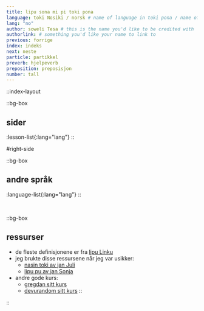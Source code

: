 ```yaml
---
title: lipu sona mi pi toki pona
language: toki Nosiki / norsk # name of language in toki pona / name of language in the language
lang: "no"
author: soweli Tesa # this is the name you'd like to be credited with
authorlink: # something you'd like your name to link to
previous: forrige
index: indeks
next: neste
particle: partikkel
preverb: hjelpeverb
preposition: preposisjon
number: tall
---
```


::index-layout

  ::bg-box
  ## sider
  <!-- this will automatically generate the list of courses -->
  :lesson-list{:lang="lang"}
  ::

#right-side

  ::bg-box
  ## andre språk
  <!-- this will automatically generate the list of languages -->
  :language-list{:lang="lang"}
  ::

<br />

  ::bg-box
  ## ressurser

  - de fleste definisjonene er fra [lipu Linku](https://linku.la/)
  - jeg brukte disse ressursene når jeg var usikker:
    - [nasin toki av jan Juli](https://github.com/kilipan/nasin-toki)
    - [lipu pu av jan Sonja](https://tokipona.org/)
  - andre gode kurs:
    - [gregdan sitt kurs](https://mun.la/toki-pona/)
    - [devurandom sitt kurs](https://lipu-sona.pona.la/)
  ::

::
